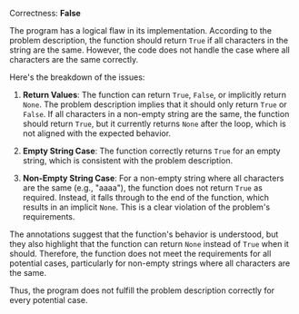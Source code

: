 Correctness: **False**

The program has a logical flaw in its implementation. According to the problem description, the function should return `True` if all characters in the string are the same. However, the code does not handle the case where all characters are the same correctly. 

Here's the breakdown of the issues:

1. **Return Values**: The function can return `True`, `False`, or implicitly return `None`. The problem description implies that it should only return `True` or `False`. If all characters in a non-empty string are the same, the function should return `True`, but it currently returns `None` after the loop, which is not aligned with the expected behavior.

2. **Empty String Case**: The function correctly returns `True` for an empty string, which is consistent with the problem description.

3. **Non-Empty String Case**: For a non-empty string where all characters are the same (e.g., "aaaa"), the function does not return `True` as required. Instead, it falls through to the end of the function, which results in an implicit `None`. This is a clear violation of the problem's requirements.

The annotations suggest that the function's behavior is understood, but they also highlight that the function can return `None` instead of `True` when it should. Therefore, the function does not meet the requirements for all potential cases, particularly for non-empty strings where all characters are the same.

Thus, the program does not fulfill the problem description correctly for every potential case.